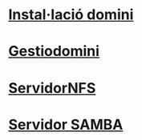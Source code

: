 # [Instal·lació domini](instalaciodomini.md)

# [Gestiodomini](gestiodomini.md)

# [ServidorNFS](ServidorNFS.md)

# [Servidor SAMBA](ServidorSAMBA.md)

